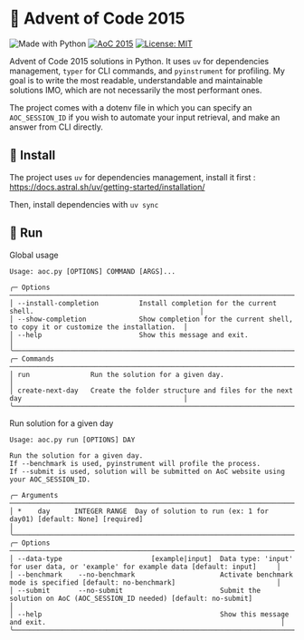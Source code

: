 # 🎅 Advent of Code 2015
![Made with Python](https://img.shields.io/badge/Python-v3.13-blue?logo=python&logoColor=white)
[![AoC 2015](https://img.shields.io/badge/2015-⭐%2042-gray?logo=adventofcode&labelColor=8a2be2)](https://adventofcode.com/2015)
[![License: MIT](https://img.shields.io/github/license/TeKrop/advent-of-code-2015)](https://github.com/TeKrop/advent-of-code-2015/blob/main/LICENSE)

Advent of Code 2015 solutions in Python. It uses `uv` for dependencies management, `typer` for CLI commands, and `pyinstrument` for profiling. My goal is to write the most readable, understandable and maintainable solutions IMO, which are not necessarily the most performant ones.

The project comes with a dotenv file in which you can specify an `AOC_SESSION_ID` if you wish to automate your input retrieval, and make an answer from CLI directly.

## 💽 Install
The project uses `uv` for dependencies management, install it first : https://docs.astral.sh/uv/getting-started/installation/

Then, install dependencies with `uv sync`

## 🏃 Run

Global usage
```
Usage: aoc.py [OPTIONS] COMMAND [ARGS]...

╭─ Options ───────────────────────────────────────────────────────────────────────────────────────────────────────╮
│ --install-completion          Install completion for the current shell.                                         │
│ --show-completion             Show completion for the current shell, to copy it or customize the installation.  │
│ --help                        Show this message and exit.                                                       │
╰─────────────────────────────────────────────────────────────────────────────────────────────────────────────────╯
╭─ Commands ──────────────────────────────────────────────────────────────────────────────────────────────────────╮
│ run               Run the solution for a given day.                                                             │
│ create-next-day   Create the folder structure and files for the next day                                        │
╰─────────────────────────────────────────────────────────────────────────────────────────────────────────────────╯
```

Run solution for a given day
```
Usage: aoc.py run [OPTIONS] DAY

Run the solution for a given day.
If --benchmark is used, pyinstrument will profile the process.
If --submit is used, solution will be submitted on AoC website using your AOC_SESSION_ID.

╭─ Arguments ────────────────────────────────────────────────────────────────────────────────────────────────────────────────────────────╮
│ *    day      INTEGER RANGE  Day of solution to run (ex: 1 for day01) [default: None] [required]                                       │
╰────────────────────────────────────────────────────────────────────────────────────────────────────────────────────────────────────────╯
╭─ Options ──────────────────────────────────────────────────────────────────────────────────────────────────────────────────────────────╮
│ --data-type                      [example|input]  Data type: 'input' for user data, or 'example' for example data [default: input]     │
│ --benchmark    --no-benchmark                     Activate benchmark mode is specified [default: no-benchmark]                         │
│ --submit       --no-submit                        Submit the solution on AoC (AOC_SESSION_ID needed) [default: no-submit]              │
│ --help                                            Show this message and exit.                                                          │
╰────────────────────────────────────────────────────────────────────────────────────────────────────────────────────────────────────────╯
```